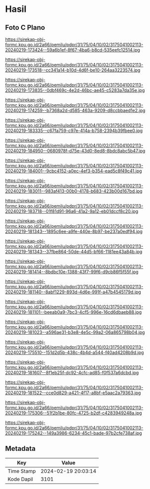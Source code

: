 # Hasil

## Foto C Plano

https://sirekap-obj-formc.kpu.go.id/2a66/pemilu/pdpr/31/75/04/10/02/3175041002113-20240219-173424--59a6b1ef-8f67-4ba6-b8cd-535eefc12514.jpg

https://sirekap-obj-formc.kpu.go.id/2a66/pemilu/pdpr/31/75/04/10/02/3175041002113-20240219-173518--cc341a14-b10d-4d6f-be10-264aa3223574.jpg

https://sirekap-obj-formc.kpu.go.id/2a66/pemilu/pdpr/31/75/04/10/02/3175041002113-20240219-173835--0dbf469c-4e2d-46bc-ae45-c5283a7da35e.jpg

https://sirekap-obj-formc.kpu.go.id/2a66/pemilu/pdpr/31/75/04/10/02/3175041002113-20240219-174259--b7368a2d-d585-463a-9209-d8ccbbaed1e2.jpg

https://sirekap-obj-formc.kpu.go.id/2a66/pemilu/pdpr/31/75/04/10/02/3175041002113-20240219-183335--c67fa759-c97e-414a-b758-2394b39fbee0.jpg

https://sirekap-obj-formc.kpu.go.id/2a66/pemilu/pdpr/31/75/04/10/02/3175041002113-20240219-184950--0680978f-d75e-43d0-8ed8-8bdc8abc5b47.jpg

https://sirekap-obj-formc.kpu.go.id/2a66/pemilu/pdpr/31/75/04/10/02/3175041002113-20240219-184001--9cbc4152-a0ec-4ef3-b354-ead5c8f49c41.jpg

https://sirekap-obj-formc.kpu.go.id/2a66/pemilu/pdpr/31/75/04/10/02/3175041002113-20240219-183011--983af413-00b0-4178-b683-423b00d167bd.jpg

https://sirekap-obj-formc.kpu.go.id/2a66/pemilu/pdpr/31/75/04/10/02/3175041002113-20240219-183718--01f81d91-96a6-41a2-9a12-eb01dccf8c20.jpg

https://sirekap-obj-formc.kpu.go.id/2a66/pemilu/pdpr/31/75/04/10/02/3175041002113-20240219-181343--1895c6ee-a9fe-440e-8b97-be237a0edf94.jpg

https://sirekap-obj-formc.kpu.go.id/2a66/pemilu/pdpr/31/75/04/10/02/3175041002113-20240219-181343--37fbe864-50de-44d5-bf66-1181ee43a84b.jpg

https://sirekap-obj-formc.kpu.go.id/2a66/pemilu/pdpr/31/75/04/10/02/3175041002113-20240219-181414--8bdbc10e-1388-43f7-99f6-d9cb86f5f55f.jpg

https://sirekap-obj-formc.kpu.go.id/2a66/pemilu/pdpr/31/75/04/10/02/3175041002113-20240219-181140--8abf1229-893d-4d6e-991f-a47b4545179d.jpg

https://sirekap-obj-formc.kpu.go.id/2a66/pemilu/pdpr/31/75/04/10/02/3175041002113-20240219-181101--beeab0a9-7bc3-4cf5-996e-16cd6dbaeb88.jpg

https://sirekap-obj-formc.kpu.go.id/2a66/pemilu/pdpr/31/75/04/10/02/3175041002113-20240219-181023--a596ae31-b3e8-4e5c-99a2-06a865798b04.jpg

https://sirekap-obj-formc.kpu.go.id/2a66/pemilu/pdpr/31/75/04/10/02/3175041002113-20240219-175510--151d2d5b-438c-4b4d-a544-f40ad4208b9d.jpg

https://sirekap-obj-formc.kpu.go.id/2a66/pemilu/pdpr/31/75/04/10/02/3175041002113-20240219-181607--8f1eb25f-dc92-4cfc-ad85-f0f537a6dcbd.jpg

https://sirekap-obj-formc.kpu.go.id/2a66/pemilu/pdpr/31/75/04/10/02/3175041002113-20240219-181522--cce0d829-a421-4f17-a8bf-e5aac2a79363.jpg

https://sirekap-obj-formc.kpu.go.id/2a66/pemilu/pdpr/31/75/04/10/02/3175041002113-20240219-175306--51f2b1be-80fc-4725-b2df-c4283949248a.jpg

https://sirekap-obj-formc.kpu.go.id/2a66/pemilu/pdpr/31/75/04/10/02/3175041002113-20240219-175242--149a3986-6234-45c1-bade-97b2cfe738af.jpg


## Metadata

| Key        | Value               |
| ---------- | ------------------- |
| Time Stamp | 2024-02-19 20:03:14 |
| Kode Dapil | 3101                |



